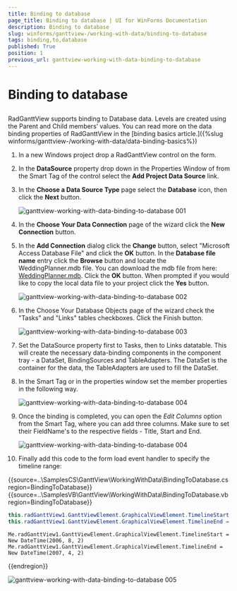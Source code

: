 ```yaml
---
title: Binding to database
page_title: Binding to database | UI for WinForms Documentation
description: Binding to database
slug: winforms/ganttview-/working-with-data/binding-to-database
tags: binding,to,database
published: True
position: 1
previous_url: ganttview-working-with-data-binding-to-database
---
```


# Binding to database



## 

RadGanttView supports binding to Database data. Levels are created using the Parent and Child members’ values. You can read more on the data binding properties of RadGanttView in the [binding basics article.]({%slug winforms/ganttview-/working-with-data/data-binding-basics%})

1. In a new Windows project drop a RadGanttView control on the form.
            

1. In the __DataSource__ property drop down in the Properties Window of from the Smart Tag of the control select the __Add Project Data Source__ link.
            

1. In the __Choose a Data Source Type__ page select the __Database__ icon, then click the __Next__ button.
            
	![ganttview-working-with-data-binding-to-database 001](images/ganttview-working-with-data-binding-to-database001.png)

1. In the __Choose Your Data Connection__ page of the wizard click the __New Connection__ button.
            

1. In the __Add Connection__ dialog click the __Change__ button, select "Microsoft Access Database File" and click the __OK__ button. In the __Database file name__ entry click the __Browse__ button and locate the WeddingPlanner.mdb file. You can download the mdb file from here: [WeddingPlanner.mdb](http://www.telerik.com/docs/default-source/ui-for-winforms/weddingplanner.zip?sfvrsn=2). Click the __OK__ button. When prompted if you would like to copy the local data file to your project click the __Yes__ button.
            
	![ganttview-working-with-data-binding-to-database 002](images/ganttview-working-with-data-binding-to-database002.png)

1. In the Choose Your Database Objects page of the wizard check the "Tasks" and "Links" tables checkboxes. Click the Finish button.
            
	![ganttview-working-with-data-binding-to-database 003](images/ganttview-working-with-data-binding-to-database003.png)

1. Set the DataSource property first to Tasks, then to Links datatable. This will create the necessary data-binding components in the component tray - a DataSet, BindingSources and TableAdapters. The DataSet is the container for the data, the TableAdapters are used to fill the DataSet.
            

1. In the Smart Tag or in the properties window set the member properties in the following way.
            
	![ganttview-working-with-data-binding-to-database 004](images/ganttview-working-with-data-binding-to-database004.png)

1. Once the binding is completed, you can open the _Edit Columns_ option from the Smart Tag, where you can add three columns. Make sure to set their FieldName's to the respective fields - Title, Start and End.

	![ganttview-working-with-data-binding-to-database 004](images/ganttview-working-with-data-binding-to-database005.png)

1. Finally add this code to the form load event handler to specify the timeline range:
            
{{source=..\SamplesCS\GanttView\WorkingWithData\BindingToDatabase.cs region=BindingToDatabase}} 
{{source=..\SamplesVB\GanttView\WorkingWithData\BindingToDatabase.vb region=BindingToDatabase}} 

````C#
this.radGanttView1.GanttViewElement.GraphicalViewElement.TimelineStart = new DateTime(2006, 8, 2);
this.radGanttView1.GanttViewElement.GraphicalViewElement.TimelineEnd = new DateTime(2007, 4, 2);

````
````VB.NET
Me.radGanttView1.GanttViewElement.GraphicalViewElement.TimelineStart = New DateTime(2006, 8, 2)
Me.radGanttView1.GanttViewElement.GraphicalViewElement.TimelineEnd = New DateTime(2007, 4, 2)

````

{{endregion}} 


![ganttview-working-with-data-binding-to-database 005](images/ganttview-working-with-data-binding-to-database006.png)
